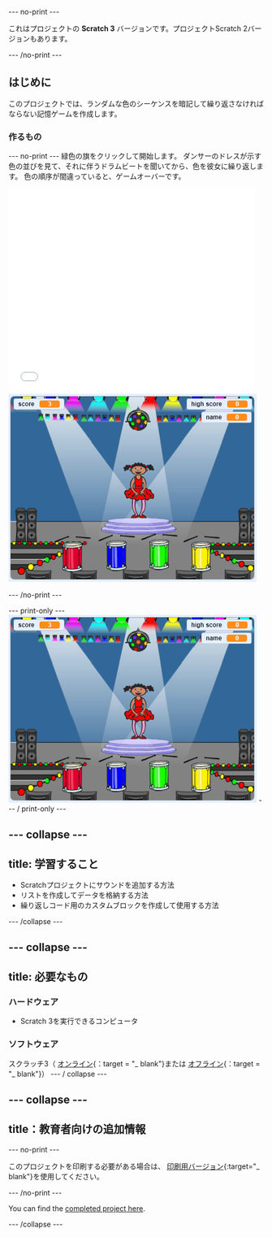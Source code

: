 \--- no-print \---

これはプロジェクトの **Scratch 3** バージョンです。プロジェクト</a>Scratch 2バージョンもあります。</p> 

\--- /no-print \---

## はじめに

このプロジェクトでは、ランダムな色のシーケンスを暗記して繰り返さなければならない記憶ゲームを作成します。

### 作るもの

\--- no-print \--- 緑色の旗をクリックして開始します。 ダンサーのドレスが示す色の並びを見て、それに伴うドラムビートを聞いてから、色を彼女に繰り返します。 色の順序が間違っていると、ゲームオーバーです。

<div class="scratch-preview">
  <iframe allowtransparency="true" width="485" height="402" src="//scratch.mit.edu/projects/embed/284452634/?autostart=false" frameborder="0" allowfullscreen scrolling="no" mark="crwd-mark"></iframe> <img src="images/screenshot.png" /> 
</div>

\--- /no-print \---

\--- print-only \--- ![screenshot of finished game](images/screenshot.png) \--- / print-only \---

## \--- collapse \---

## title: 学習すること

+ Scratchプロジェクトにサウンドを追加する方法
+ リストを作成してデータを格納する方法
+ 繰り返しコード用のカスタムブロックを作成して使用する方法

\--- /collapse \---

## \--- collapse \---

## title: 必要なもの

### ハードウェア

+ Scratch 3を実行できるコンピュータ

### ソフトウェア

スクラッチ3（ [オンライン](https://rpf.io/scratchon){：target = "_ blank"}または [オフライン](https://rpf.io/scratchoff){：target = "_ blank"}） \--- / collapse \---

## \--- collapse \---

## title：教育者向けの追加情報

\--- no-print \---

このプロジェクトを印刷する必要がある場合は、 [印刷用バージョン](https://projects.raspberrypi.org/en/projects/memory/print){:target="_ blank"}を使用してください。

\--- /no-print \---

You can find the [completed project here](http://rpf.io/p/en/memory-get).

\--- /collapse \---